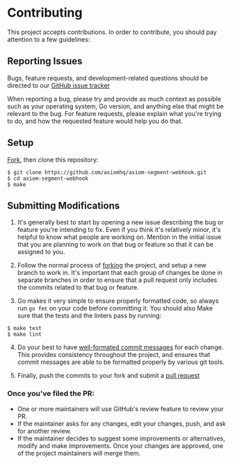 # Contributing

This project accepts contributions. In order to contribute, you should pay attention to a few guidelines:

## Reporting Issues 

Bugs, feature requests, and development-related questions should be directed to our [GitHub issue tracker](https://github.com/axiomhq/axiom-segment-webhook/issues) 

 When reporting a bug, please try and provide as much context as possible such as your operating system, Go version, and anything else that might be relevant to the bug. For feature requests, please explain what you're trying to do, and how the requested feature would help you do that.
 
 ## Setup

 [Fork](https://github.com/axiomhq/axiom-segment-webhook.git), then clone this repository:

 ```
$ git clone https://github.com/axiomhq/axiom-segment-webhook.git
$ cd axiom-segment-webhook
$ make 
```

## Submitting Modifications

1. It's generally best to start by opening a new issue describing the bug or feature you're intending to fix. Even if you think it's relatively minor, it's helpful to know what people are working on. Mention in the initial issue that you are planning to work on that bug or feature so that it can be assigned to you.

2. Follow the normal process of [forking](https://docs.github.com/en/free-pro-team@latest/github/getting-started-with-github/fork-a-repo) the project, and setup a new branch to work in. It's important that each group of changes be done in separate branches in order to ensure that a pull request only includes the commits related to that bug or feature.

3. Go makes it very simple to ensure properly formatted code, so always run `go fmt` on your code before committing it. You should also Make sure that the tests and the linters pass by running: 

``` 
$ make test 
$ make lint 
```

4. Do your best to have [well-formated commit messages](https://tbaggery.com/2008/04/19/a-note-about-git-commit-messages.html) for each change. This provides consistency throughout the project, and ensures that commit messages are able to be formatted properly by various git tools.

5. Finally, push the commits to your fork and submit a [pull request](https://docs.github.com/en/free-pro-team@latest/github/collaborating-with-issues-and-pull-requests/creating-a-pull-request)



### Once you've filed the PR:

- One or more maintainers will use GitHub's review feature to review your PR. 
- If the maintainer asks for any changes, edit your changes, push, and ask for another review.
- If the maintainer decides to suggest some improvements or alternatives, modify and make improvements. Once your changes are approved, one of the project maintainers will merge them.